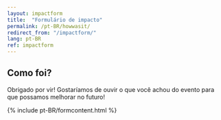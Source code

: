 ```yaml
---
layout: impactform
title:  "Formulário de impacto"
permalink: /pt-BR/howwasit/
redirect_from: "/impactform/"
lang: pt-BR
ref: impactform
---
```


<div class="form-head">
	<h2> Como foi? </h2>
	<P>Obrigado por vir! Gostaríamos de ouvir o que você achou do evento para que possamos melhorar no futuro!</P>

</div>

{% include pt-BR/formcontent.html %}
